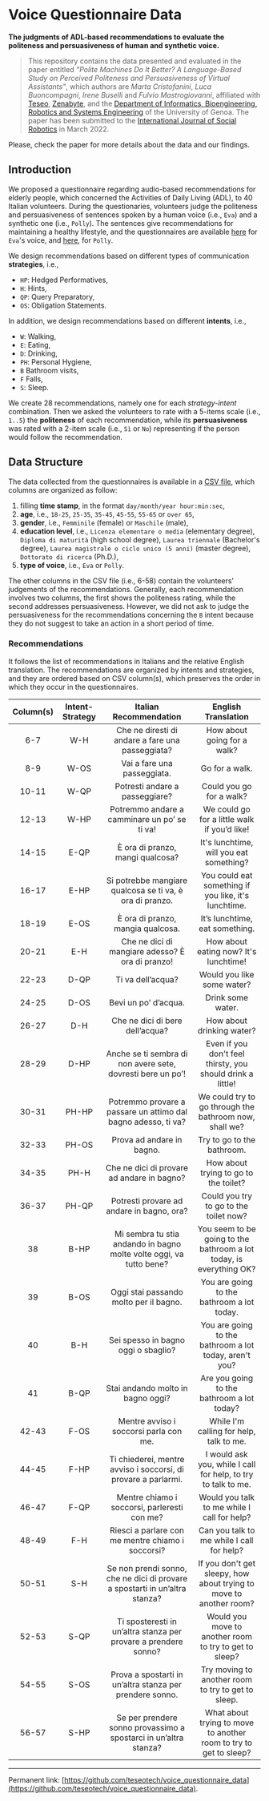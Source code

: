 # Voice Questionnaire Data
**The judgments of ADL-based recommendations to evaluate the politeness and persuasiveness of human and synthetic voice.**

> This repository contains the data presented and evaluated in the paper entitled 
> *"Polite Machines Do It Better? A Language-Based Study on Perceived Politeness and Persuasiveness of Virtual Assistants"*,
> which authors are 
> *Marta Cristofanini*, 
> *Luca Buoncompagni*, 
> *Irene Buselli* and 
> *Fulvio Mastrogiovanni*,
> affiliated with 
> [Teseo](https://teseo.tech/),
> [Zenabyte](https://www.zenabyte.com/), and
> the [Department of Informatics, Bioengineering, Robotics and Systems Engineering](https://dibris.unige.it/) of the University of Genoa.
> The paper has been submitted to the 
> [International Journal of Social Robotics](https://www.springer.com/journal/12369) 
> in March 2022.

Please, check the paper for more details about the data and our findings.

## Introduction
We proposed a questionnaire regarding audio-based recommendations for elderly people, which concerned the Activities of Daily Living (ADL), to 40 Italian volunteers.
During the questionaries, volunteers judge the politeness and persuasiveness of sentences spoken by a human voice (i.e., `Eva`) and a synthetic one (i.e., `Polly`).
The sentences give recommendations for maintaining a healthy lifestyle, and the questionnaires are available [here](https://forms.gle/wYMaddQdEXF8Ek8i6) for `Eva`'s voice, and [here](https://forms.gle/bPzJw88PMqJ5siPr7), for `Polly`.

We design recommendations based on different types of communication **strategies**, i.e.,
 - `HP`: Hedged Performatives, 
 - `H`: Hints, 
 - `QP`: Query Preparatory, 
 - `OS`: Obligation Statements.
 
In addition, we design recommendations based on different **intents**, i.e.,
 - `W`: Walking, 
 - `E`: Eating, 
 - `D`: Drinking, 
 - `PH`: Personal Hygiene, 
 - `B` Bathroom visits, 
 - `F` Falls, 
 - `S`: Sleep.

We create 28 recommendations, namely one for each *strategy-intent* combination.
Then we asked the volunteers to rate with a 5-items scale (i.e., `1..5`) the **politeness** of each recommendation, while its **persuasiveness** was rated with a 2-item scale (i.e., `Sì` or `No`) representing if the person would follow the recommendation.

## Data Structure
The data collected from the questionnaires is available in a [CSV file](https://github.com/teseotech/voice_questionnaire_data/blob/main/QuestionnaireRawData.csv), which columns are organized as follow:
 1. filling **time stamp**, in the format `day/month/year hour:min:sec`,
 2. **age**, i.e., `18-25`, `25-35`, `35-45`, `45-55`, `55-65` or `over 65`,
 3. **gender**, i.e., `Femminile` (female) or `Maschile` (male),
 4. **education level**, i.e., `Licenza elementare o media` (elementary degree), `Diploma di maturità` (high school degree), `Laurea triennale` (Bachelor's degree), `Laurea magistrale o ciclo unico (5 anni)` (master degree), `Dottorato di ricerca` (Ph.D.),
 5. **type of voice**, i.e., `Eva` or `Polly`.

The other columns in the CSV file (i.e., 6-58) contain the volunteers' judgements of the recommendations.
Generally, each recommendation involves two columns, the first shows the politeness rating, while the second addresses persuasiveness.
However, we did not ask to judge the persuasiveness for the recommendations concerning the `B` intent because they do not suggest to take an action in a short period of time.

### Recommendations
It follows the list of recommendations in Italians and the relative English translation.
The recommendations are organized by intents and strategies, and they are ordered based on CSV column(s), which preserves the order in which they occur in the questionnaires.

| **Column(s)** | **Intent-Strategy** |                          **Italian Recommendation**                         |                       **English Translation**                       |
|:-------------:|:-------------------:|:---------------------------------------------------------------------------:|:-------------------------------------------------------------------:|
|       6-7     |        W-H          |               Che ne diresti di andare a fare una passeggiata?              |                     How about going for a walk?                     |
|       8-9     |        W-OS         |                         Vai a fare una passeggiata.                         |                            Go for a walk.                           |
|      10-11    |        W-QP         |                        Potresti andare a passeggiare?                       |                       Could you go for a walk?                      |
|      12-13    |        W-HP         |                 Potremmo andare a camminare un po’ se ti va!                |             We could go for a little walk if you’d like!            |
|      14-15    |        E-QP         |                       È ora di pranzo, mangi qualcosa?                      |               It's lunchtime, will you eat something?               |
|      16-17    |        E-HP         |           Si potrebbe mangiare qualcosa se ti va, è ora di pranzo.          |         You could eat something if you like, it's lunchtime.        |
|      18-19    |        E-OS         |                      È ora di pranzo, mangia qualcosa.                      |                    It’s lunchtime, eat something.                   |
|      20-21    |        E-H          |               Che ne dici di mangiare adesso? È ora di pranzo!              |                How about eating now? It's lunchtime!                |
|      22-23    |        D-QP         |                              Ti va dell’acqua?                              |                      Would you like some water?                     |
|      24-25    |        D-OS         |                             Bevi un po’ d’acqua.                            |                          Drink some water.                          |
|      26-27    |        D-H          |                       Che ne dici di bere dell’acqua?                       |                      How about drinking water?                      |
|      28-29    |        D-HP         |         Anche se ti sembra di non avere sete, dovresti bere un po’!         |      Even if you don't feel thirsty, you should drink a little!     |
|      30-31    |        PH-HP        |        Potremmo provare a passare un attimo dal bagno adesso, ti va?        |        We could try to go through the bathroom now, shall we?       |
|      32-33    |        PH-OS        |                          Prova ad andare in bagno.                          |                      Try to go to the bathroom.                     |
|      34-35    |        PH-H         |                  Che ne dici di provare ad andare in bagno?                 |                How about trying to go to the toilet?                |
|      36-37    |        PH-QP        |                  Potresti provare ad andare in bagno, ora?                  |                Could you try to go to the toilet now?               |
|       38      |        B-HP         |     Mi sembra tu stia andando in bagno molte volte oggi, va tutto bene?     | You seem to be going to the bathroom a lot today, is everything OK? |
|       39      |        B-OS         |                    Oggi stai passando molto per il bagno.                   |              You are going to the bathroom a lot today.             |
|       40      |        B-H          |                     Sei spesso in bagno oggi o sbaglio?                     |        You are going to the bathroom a lot today, aren't you?       |
|       41      |        B-QP         |                      Stai andando molto in bagno oggi?                      |              Are you going to the bathroom a lot today?             |
|      42-43    |        F-OS         |                    Mentre avviso i soccorsi parla con me.                   |               While I'm calling for help, talk to me.               |
|      44-45    |        F-HP         |        Ti chiederei, mentre avviso i soccorsi, di provare a parlarmi.       |    I would ask you, while I call for help, to try to talk to me.    |
|      46-47    |        F-QP         |                 Mentre chiamo i soccorsi, parleresti con me?                |             Would you talk to me while I call for help?             |
|      48-49    |        F-H          |              Riesci a parlare con me mentre chiamo i soccorsi?              |              Can you talk to me while I call for help?              |
|      50-51    |        S-H          | Se non prendi sonno, che ne dici di provare a spostarti in un’altra stanza? |  If you don't get sleepy, how about trying to move to another room? |
|      52-53    |        S-QP         |       Ti sposteresti in un’altra stanza per provare a prendere sonno?       |        Would you move to another room to try to get to sleep?       |
|      54-55    |        S-OS         |           Prova a spostarti in un’altra stanza per prendere sonno.          |          Try moving to another room to try to get to sleep.         |
|      56-57    |        S-HP         |       Se per prendere sonno provassimo a spostarci in un’altra stanza?      |  What about trying to move to another room to try to get to sleep?  |

---

Permanent link: [https://github.com/teseotech/voice_questionnaire_data](https://github.com/teseotech/voice_questionnaire_data).
